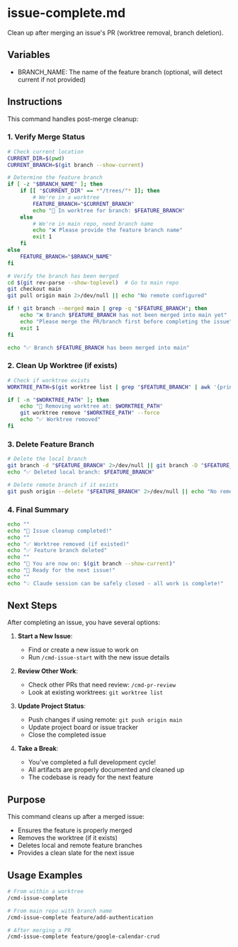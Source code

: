 # issue-complete.md

Clean up after merging an issue's PR (worktree removal, branch deletion).

## Variables
- BRANCH_NAME: The name of the feature branch (optional, will detect current if not provided)

## Instructions

This command handles post-merge cleanup:

### 1. Verify Merge Status
```bash
# Check current location
CURRENT_DIR=$(pwd)
CURRENT_BRANCH=$(git branch --show-current)

# Determine the feature branch
if [ -z "$BRANCH_NAME" ]; then
    if [[ "$CURRENT_DIR" == *"/trees/"* ]]; then
        # We're in a worktree
        FEATURE_BRANCH="$CURRENT_BRANCH"
        echo "📍 In worktree for branch: $FEATURE_BRANCH"
    else
        # We're in main repo, need branch name
        echo "❌ Please provide the feature branch name"
        exit 1
    fi
else
    FEATURE_BRANCH="$BRANCH_NAME"
fi

# Verify the branch has been merged
cd $(git rev-parse --show-toplevel)  # Go to main repo
git checkout main
git pull origin main 2>/dev/null || echo "No remote configured"

if ! git branch --merged main | grep -q "$FEATURE_BRANCH"; then
    echo "❌ Branch $FEATURE_BRANCH has not been merged into main yet"
    echo "Please merge the PR/branch first before completing the issue"
    exit 1
fi

echo "✅ Branch $FEATURE_BRANCH has been merged into main"
```

### 2. Clean Up Worktree (if exists)
```bash
# Check if worktree exists
WORKTREE_PATH=$(git worktree list | grep "$FEATURE_BRANCH" | awk '{print $1}')

if [ -n "$WORKTREE_PATH" ]; then
    echo "🧹 Removing worktree at: $WORKTREE_PATH"
    git worktree remove "$WORKTREE_PATH" --force
    echo "✅ Worktree removed"
fi
```

### 3. Delete Feature Branch
```bash
# Delete the local branch
git branch -d "$FEATURE_BRANCH" 2>/dev/null || git branch -D "$FEATURE_BRANCH"
echo "✅ Deleted local branch: $FEATURE_BRANCH"

# Delete remote branch if it exists
git push origin --delete "$FEATURE_BRANCH" 2>/dev/null || echo "No remote branch to delete"
```

### 4. Final Summary
```bash
echo ""
echo "🎉 Issue cleanup completed!"
echo ""
echo "✅ Worktree removed (if existed)"
echo "✅ Feature branch deleted"
echo ""
echo "📍 You are now on: $(git branch --show-current)"
echo "🚀 Ready for the next issue!"
echo ""
echo "💡 Claude session can be safely closed - all work is complete!"
```

## Next Steps

After completing an issue, you have several options:

1. **Start a New Issue**:
   - Find or create a new issue to work on
   - Run `/cmd-issue-start` with the new issue details

2. **Review Other Work**:
   - Check other PRs that need review: `/cmd-pr-review`
   - Look at existing worktrees: `git worktree list`

3. **Update Project Status**:
   - Push changes if using remote: `git push origin main`
   - Update project board or issue tracker
   - Close the completed issue

4. **Take a Break**:
   - You've completed a full development cycle!
   - All artifacts are properly documented and cleaned up
   - The codebase is ready for the next feature

## Purpose
This command cleans up after a merged issue:
- Ensures the feature is properly merged
- Removes the worktree (if it exists)
- Deletes local and remote feature branches
- Provides a clean slate for the next issue

## Usage Examples
```bash
# From within a worktree
/cmd-issue-complete

# From main repo with branch name
/cmd-issue-complete feature/add-authentication

# After merging a PR
/cmd-issue-complete feature/google-calendar-crud
```
